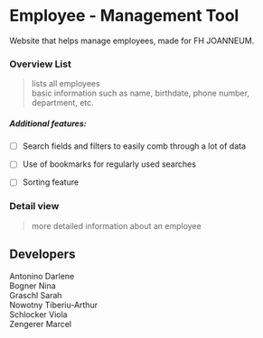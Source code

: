# Employee - Management Tool

Website that helps manage employees, made for FH JOANNEUM.

### Overview List
> lists all employees<br>
> basic information such as name, birthdate, phone number, department, etc.<br>

##### Additional features:

- [ ] Search fields and filters to easily comb through a lot of data<br>
- [ ] Use of bookmarks for regularly used searches<br>
- [ ] Sorting feature


### Detail view
> more detailed information about an employee


## Developers
 Antonino Darlene<br>
 Bogner Nina<br>
 Graschl Sarah<br>
 Nowotny Tiberiu-Arthur<br>
 Schlocker Viola<br>
 Zengerer Marcel

